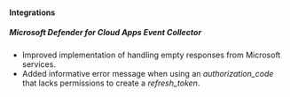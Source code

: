 
#### Integrations
##### Microsoft Defender for Cloud Apps Event Collector
- Improved implementation of handling empty responses from Microsoft services.
- Added informative error message when using an *authorization_code* that lacks permissions to create a *refresh_token*. 
